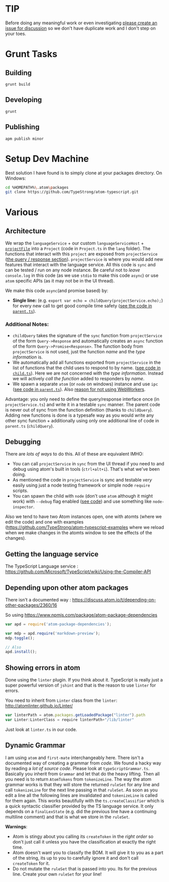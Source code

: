 # TIP
Before doing any meaningful work or even investigating [please create an issue for discussion](https://github.com/TypeStrong/atom-typescript/issues) so we don't have duplicate work and I don't step on your toes.

# Grunt Tasks
## Building
`grunt build`

## Developing
`grunt`

## Publishing
`apm publish minor`

# Setup Dev Machine
Best solution I have found is to simply clone at your packages directory. On Windows:

```bash
cd %HOMEPATH%\.atom\packages
git clone https://github.com/TypeStrong/atom-typescript.git
```

# Various

## Architecture
We wrap the `languageService` + our custom `languageServiceHost` + [`projectFile`](https://github.com/TypeStrong/atom-typescript/blob/master/docs/tsconfig.md) into a `Project` (code in `Project.ts` in the `lang` folder). The functions that interact with this `project` are exposed from `projectService` ([the query / response section](https://github.com/TypeStrong/atom-typescript/blob/6fbf860eaf971baa3aca939626db553898cb40db/lib/main/lang/projectService.ts#L58-L244)). `projectService` is where you would add new features that interact with the language service. All this code is `sync` and can be tested / run on any node instance. Be careful not to *leave* `console.log` in this code (as we use `stdio` to make this code `async`) or use `atom` specific APIs (as it may not be in the UI thread).

We make this code `async`(and promise based) by:
* **Single line:** (e.g. `export var echo = childQuery(projectService.echo);`) for every new call to get good compile time safety ([see the code in `parent.ts`](https://github.com/TypeStrong/atom-typescript/blob/b0a862cf209d18982875d5c38e3a655594316e9a/lib/worker/parent.ts#L148-L158)).

### Additional Notes:
* `childQuery` takes the signature of the `sync` function from `projectService` of the form `Query->Response` and automatically creates an `async` function of the form `Query->Promise<Response>`. The function body from `projectService` is not used, just the function *name* and the *type information* is.
* We automatically add all functions exported from `projectService` in the list of functions that the child uses to respond to by name. ([see code in `child.ts`](https://github.com/TypeStrong/atom-typescript/blob/b0a862cf209d18982875d5c38e3a655594316e9a/lib/worker/child.ts#L48-L51)). Here we are not concerned with the *type information*. Instead we will actively *call the function* added to responders by *name*.
* We spawn a separate `atom` (or `node` on windows) instance and use `ipc` ([see code in `parent.ts`](https://github.com/TypeStrong/atom-typescript/blob/b0a862cf209d18982875d5c38e3a655594316e9a/lib/worker/parent.ts#L4-L141)). Also [reason for not using WebWorkers](https://github.com/atom/atom-shell/issues/797).

Advantage: you only need to define the query/response interface once (in `projectService.ts`) and write it in a testable `sync` manner. The parent code is never out of sync from the function definition (thanks to `childQuery`). Adding new functions is done is a typesafe way as you would write any other sync function + additionally using only one additional line of code in `parent.ts` (`childQuery`).

## Debugging
There are *lots of ways* to do this. All of these are equivalent IMHO:

* You can call `projectService` in `sync` from the UI thread if you need to and debug using atom's built in tools (`ctrl+alt+i`). That's what we've been doing.
* As mentioned the code in `projectService` is sync and testable *very* easily using just a node testing framework or simple node `require` scripts.
* You can spawn the child with `node` (don't use `atom` although it might work) with `--debug` flag enabled ([see code](https://github.com/TypeStrong/atom-typescript/blob/a90bd067bba8656e41c6e1ed3c1bdea06118274f/lib/worker/parent.ts#L24)) and use something like `node-inspector`.

Also we tend to have two Atom instances open, one with atomts (where we edit the code) and one with examples (https://github.com/TypeStrong/atom-typescript-examples where we reload when we make changes in the atomts window to see the effects of the changes).  

## Getting the language service
The TypeScript Language service : https://github.com/Microsoft/TypeScript/wiki/Using-the-Compiler-API

## Depending upon other atom packages
There isn't a documented way : https://discuss.atom.io/t/depending-on-other-packages/2360/16

So using https://www.npmjs.com/package/atom-package-dependencies

```js
var apd = require('atom-package-dependencies');

var mdp = apd.require('markdown-preview');
mdp.toggle();

// Also
apd.install();
```

## Showing errors in atom
Done using the `linter` plugin. If you think about it. TypeScript is really just a super powerful version of `jshint` and that is the reason to use `linter` for errors.

You need to inherit from `Linter` class from the `linter`: http://atomlinter.github.io/Linter/
```js
var linterPath = atom.packages.getLoadedPackage("linter").path
var Linter:LinterClass = require linterPath+"/lib/linter"
```
Just look at `linter.ts` in our code.

## Dynamic Grammar
I am using `atom` and `first-mate` interchangeably here. There isn't a documented way of creating a grammar from *code*. We found a hacky way by reading a *lot of source code*. Please look at `typeScriptGrammar.ts`. Basically you inherit from `Grammar` and let that do the heavy lifting. Then all you need is to return `AtomTokens` from `tokenizeLine`. The way the atom grammar works is that they will store the returned `ruleSet` for any line and call `tokenizeLine` for the next line passing in that `ruleSet`. As soon as you edit a line all the following lines are invalidated and  `tokenizeLine` is called for them again. This works beautifully with the `ts.createClassifier` which is a quick syntactic classifier provided by the TS language service. It only depends on a `finalLexState` (e.g. did the previous line have a continuing multiline comment) and that is what we store in the `ruleSet`. 

**Warnings**: 
* Atom is stingy about you calling its `createToken` in the *right order* so don't just call it unless you have the classification at exactly the right time. 
* Atom doesn't want you to classify the BOM. It will give it to you as a part of the string, its up to you to carefully ignore it and don't call `createToken` for it.
* Do not mutate the `ruleSet` that is passed into you. Its for the previous line. Create your own `ruleSet` for your line!

